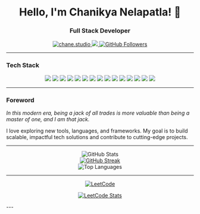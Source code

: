 <h1 align="center">Hello, I'm Chanikya Nelapatla! 👋</h1>
<h3 align="center"> Full Stack Developer</h3>

<p align="center">
  <a href="https://chane.studio" target="_blank">
    <img src="https://img.shields.io/badge/Website-chane.studio-brightgreen?style=for-the-badge&logo=googlechrome&logoColor=white" alt="chane.studio">
  </a>
  <a href="mailto:chane.studio@outlook.com">
    <img src="https://img.shields.io/badge/Email-chane.studio%40outlook.com-red?style=for-the-badge">
  </a>
  <a href="https://github.com/chanikkyasaai/">
    <img src="https://img.shields.io/github/followers/chanikkyasaai?label=Follow&style=social" alt="GitHub Followers">
  </a>
</p>

---

### Tech Stack

<p align="center">
  <img src="https://img.shields.io/badge/C-A8B9CC?style=for-the-badge&logo=c&logoColor=white">
  <img src="https://img.shields.io/badge/Python-3776AB?style=for-the-badge&logo=python&logoColor=white">
  <img src="https://img.shields.io/badge/HTML5-E34F26?style=for-the-badge&logo=html5&logoColor=white">
  <img src="https://img.shields.io/badge/CSS3-1572B6?style=for-the-badge&logo=css3&logoColor=white">
  <img src="https://img.shields.io/badge/JavaScript-F7DF1E?style=for-the-badge&logo=javascript&logoColor=black">
  <img src="https://img.shields.io/badge/PHP-777BB4?style=for-the-badge&logo=php&logoColor=white">
  <img src="https://img.shields.io/badge/Bootstrap-563D7C?style=for-the-badge&logo=bootstrap&logoColor=white">
  <img src="https://img.shields.io/badge/Flask-000000?style=for-the-badge&logo=flask&logoColor=white">
  <img src="https://img.shields.io/badge/MySQL-4479A1?style=for-the-badge&logo=mysql&logoColor=white">
  <img src="https://img.shields.io/badge/SQLite-003B57?style=for-the-badge&logo=sqlite&logoColor=white">
  <img src="https://img.shields.io/badge/Oracle%20SQLplus-F80000?style=for-the-badge&logo=oracle&logoColor=white">
  <img src="https://img.shields.io/badge/Git-F05032?style=for-the-badge&logo=git&logoColor=white">
  <img src="https://img.shields.io/badge/GitHub-181717?style=for-the-badge&logo=github&logoColor=white">
  <img src="https://img.shields.io/badge/UI%2FUX-F24E1E?style=for-the-badge&logo=figma&logoColor=white">
  <img src="https://img.shields.io/badge/Graphic%20Design-FF61F6?style=for-the-badge&logo=adobexd&logoColor=white">
</p>

---

### Foreword
_In this modern era, being a jack of all trades is more valuable than being a master of one, and I am that jack._

I love exploring new tools, languages, and frameworks. My goal is to build scalable, impactful tech solutions and contribute to cutting-edge projects.

---


<p align="center">
  <img src="https://github-readme-stats.vercel.app/api?username=chanikkyasaai&show_icons=true&theme=radical" alt="GitHub Stats">
  <br>
  <a href="https://git.io/streak-stats"><img src="https://github-readme-streak-stats.herokuapp.com?user=chanikkyasaai" alt="GitHub Streak" /></a>
  <br>
  <img src="https://github-readme-stats.vercel.app/api/top-langs/?username=chanikkyasaai&layout=compact&theme=radical" alt="Top Languages">
</p>

---

<p align="center">
  <a href="https://leetcode.com/u/chanikyanelapatla/">
    <img src="https://img.shields.io/badge/LeetCode-FFA116?style=for-the-badge&logo=leetcode&logoColor=black" alt="LeetCode">
  </a>
</p>

<p align="center">
  <a href="https://leetcode.com/u/chanikyanelapatla/">
    <img src="https://leetcard.jacoblin.cool/chanikyanelapatla?theme=dark" alt="LeetCode Stats">
  </a>
</p>
---
